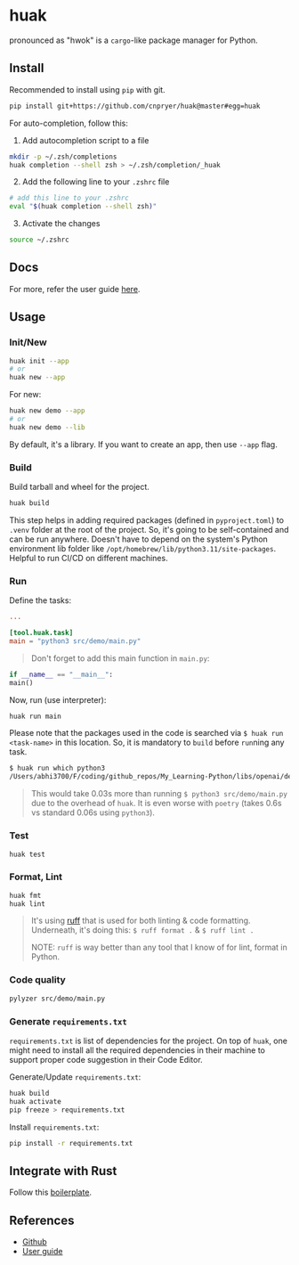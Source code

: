 # huak

pronounced as "hwok" is a `cargo`-like package manager for Python.

## Install

Recommended to install using `pip` with git.

```sh
pip install git+https://github.com/cnpryer/huak@master#egg=huak
```

For auto-completion, follow this:

1. Add autocompletion script to a file

```sh
mkdir -p ~/.zsh/completions
huak completion --shell zsh > ~/.zsh/completion/_huak
```

2. Add the following line to your `.zshrc` file

```sh
# add this line to your .zshrc
eval "$(huak completion --shell zsh)"
```

3. Activate the changes

```sh
source ~/.zshrc
```

## Docs

For more, refer the user guide [here](https://github.com/cnpryer/huak/blob/master/docs/user_guide.md).

## Usage

### Init/New

```sh
huak init --app
# or
huak new --app
```

For new:

```sh
huak new demo --app
# or
huak new demo --lib
```

By default, it's a library. If you want to create an app, then use `--app` flag.

### Build

Build tarball and wheel for the project.

```sh
huak build
```

This step helps in adding required packages (defined in `pyproject.toml`) to `.venv` folder at the root of the project. So, it's going to be self-contained and can be run anywhere. Doesn't have to depend on the system's Python environment lib folder like `/opt/homebrew/lib/python3.11/site-packages`. Helpful to run CI/CD on different machines.

### Run

Define the tasks:

```toml
...

[tool.huak.task]
main = "python3 src/demo/main.py"
```

> Don't forget to add this main function in `main.py`:

```python
if __name__ == "__main__":
main()
```

Now, run (use interpreter):

```sh
huak run main
```

Please note that the packages used in the code is searched via `$ huak run <task-name>` in this location. So, it is mandatory to `build` before `run`ning any task.

```sh
$ huak run which python3
/Users/abhi3700/F/coding/github_repos/My_Learning-Python/libs/openai/demo/.venv/bin/python3
```

> This would take 0.03s more than running `$ python3 src/demo/main.py` due to the overhead of `huak`. It is even worse with `poetry` (takes 0.6s vs standard 0.06s using `python3`).

### Test

```sh
huak test
```

### Format, Lint

```sh
huak fmt
huak lint
```

> It's using [ruff](https://github.com/astral-sh/ruff) that is used for both linting & code formatting. <br/>
> Underneath, it's doing this: `$ ruff format .` & `$ ruff lint .` <br/>
>
> NOTE: `ruff` is way better than any tool that I know of for lint, format in Python. <br/>

### Code quality

```sh
pylyzer src/demo/main.py
```

### Generate `requirements.txt`

`requirements.txt` is list of dependencies for the project. On top of `huak`, one might need to install all the required dependencies in their machine to support proper code suggestion in their Code Editor.

Generate/Update `requirements.txt`:

```sh
huak build
huak activate
pip freeze > requirements.txt
```

Install `requirements.txt`:

```sh
pip install -r requirements.txt
```

## Integrate with Rust

Follow this [boilerplate](https://github.com/abhi3700/rusty-py-boilerplate).

## References

- [Github](https://github.com/cnpryer/huak/)
- [User guide](https://github.com/cnpryer/huak/blob/master/docs/user_guide.md)
